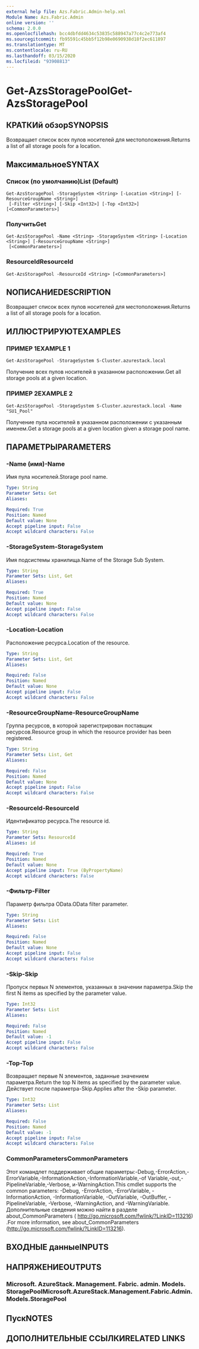 ```yaml
---
external help file: Azs.Fabric.Admin-help.xml
Module Name: Azs.Fabric.Admin
online version: ''
schema: 2.0.0
ms.openlocfilehash: bcc4dbfdd4634c53835c588947a77c4c2e773af4
ms.sourcegitcommit: fb95591c45bb5f12b98e0690938d18f2ec611897
ms.translationtype: MT
ms.contentlocale: ru-RU
ms.lasthandoff: 03/15/2020
ms.locfileid: "93908813"
---
```

# <span data-ttu-id="507c9-101">Get-AzsStoragePool</span><span class="sxs-lookup"><span data-stu-id="507c9-101">Get-AzsStoragePool</span></span>

## <span data-ttu-id="507c9-102">КРАТКИй обзор</span><span class="sxs-lookup"><span data-stu-id="507c9-102">SYNOPSIS</span></span>
<span data-ttu-id="507c9-103">Возвращает список всех пулов носителей для местоположения.</span><span class="sxs-lookup"><span data-stu-id="507c9-103">Returns a list of all storage pools for a location.</span></span>

## <span data-ttu-id="507c9-104">Максимальное</span><span class="sxs-lookup"><span data-stu-id="507c9-104">SYNTAX</span></span>

### <span data-ttu-id="507c9-105">Список (по умолчанию)</span><span class="sxs-lookup"><span data-stu-id="507c9-105">List (Default)</span></span>
```
Get-AzsStoragePool -StorageSystem <String> [-Location <String>] [-ResourceGroupName <String>]
 [-Filter <String>] [-Skip <Int32>] [-Top <Int32>] [<CommonParameters>]
```

### <span data-ttu-id="507c9-106">Получить</span><span class="sxs-lookup"><span data-stu-id="507c9-106">Get</span></span>
```
Get-AzsStoragePool -Name <String> -StorageSystem <String> [-Location <String>] [-ResourceGroupName <String>]
 [<CommonParameters>]
```

### <span data-ttu-id="507c9-107">ResourceId</span><span class="sxs-lookup"><span data-stu-id="507c9-107">ResourceId</span></span>
```
Get-AzsStoragePool -ResourceId <String> [<CommonParameters>]
```

## <span data-ttu-id="507c9-108">NОПИСАНИЕ</span><span class="sxs-lookup"><span data-stu-id="507c9-108">DESCRIPTION</span></span>
<span data-ttu-id="507c9-109">Возвращает список всех пулов носителей для местоположения.</span><span class="sxs-lookup"><span data-stu-id="507c9-109">Returns a list of all storage pools for a location.</span></span>

## <span data-ttu-id="507c9-110">ИЛЛЮСТРИРУЮТ</span><span class="sxs-lookup"><span data-stu-id="507c9-110">EXAMPLES</span></span>

### <span data-ttu-id="507c9-111">ПРИМЕР 1</span><span class="sxs-lookup"><span data-stu-id="507c9-111">EXAMPLE 1</span></span>
```
Get-AzsStoragePool -StorageSystem S-Cluster.azurestack.local
```

<span data-ttu-id="507c9-112">Получение всех пулов носителей в указанном расположении.</span><span class="sxs-lookup"><span data-stu-id="507c9-112">Get all storage pools at a given location.</span></span>

### <span data-ttu-id="507c9-113">ПРИМЕР 2</span><span class="sxs-lookup"><span data-stu-id="507c9-113">EXAMPLE 2</span></span>
```
Get-AzsStoragePool -StorageSystem S-Cluster.azurestack.local -Name "SU1_Pool"
```

<span data-ttu-id="507c9-114">Получение пула носителей в указанном расположении с указанным именем.</span><span class="sxs-lookup"><span data-stu-id="507c9-114">Get a storage pools at a given location given a storage pool name.</span></span>

## <span data-ttu-id="507c9-115">ПАРАМЕТРЫ</span><span class="sxs-lookup"><span data-stu-id="507c9-115">PARAMETERS</span></span>

### <span data-ttu-id="507c9-116">-Name (имя)</span><span class="sxs-lookup"><span data-stu-id="507c9-116">-Name</span></span>
<span data-ttu-id="507c9-117">Имя пула носителей.</span><span class="sxs-lookup"><span data-stu-id="507c9-117">Storage pool name.</span></span>

```yaml
Type: String
Parameter Sets: Get
Aliases:

Required: True
Position: Named
Default value: None
Accept pipeline input: False
Accept wildcard characters: False
```

### <span data-ttu-id="507c9-118">-StorageSystem</span><span class="sxs-lookup"><span data-stu-id="507c9-118">-StorageSystem</span></span>
<span data-ttu-id="507c9-119">Имя подсистемы хранилища.</span><span class="sxs-lookup"><span data-stu-id="507c9-119">Name of the Storage Sub System.</span></span>

```yaml
Type: String
Parameter Sets: List, Get
Aliases:

Required: True
Position: Named
Default value: None
Accept pipeline input: False
Accept wildcard characters: False
```

### <span data-ttu-id="507c9-120">-Location</span><span class="sxs-lookup"><span data-stu-id="507c9-120">-Location</span></span>
<span data-ttu-id="507c9-121">Расположение ресурса.</span><span class="sxs-lookup"><span data-stu-id="507c9-121">Location of the resource.</span></span>

```yaml
Type: String
Parameter Sets: List, Get
Aliases:

Required: False
Position: Named
Default value: None
Accept pipeline input: False
Accept wildcard characters: False
```

### <span data-ttu-id="507c9-122">-ResourceGroupName</span><span class="sxs-lookup"><span data-stu-id="507c9-122">-ResourceGroupName</span></span>
<span data-ttu-id="507c9-123">Группа ресурсов, в которой зарегистрирован поставщик ресурсов.</span><span class="sxs-lookup"><span data-stu-id="507c9-123">Resource group in which the resource provider has been registered.</span></span>

```yaml
Type: String
Parameter Sets: List, Get
Aliases:

Required: False
Position: Named
Default value: None
Accept pipeline input: False
Accept wildcard characters: False
```

### <span data-ttu-id="507c9-124">-ResourceId</span><span class="sxs-lookup"><span data-stu-id="507c9-124">-ResourceId</span></span>
<span data-ttu-id="507c9-125">Идентификатор ресурса.</span><span class="sxs-lookup"><span data-stu-id="507c9-125">The resource id.</span></span>

```yaml
Type: String
Parameter Sets: ResourceId
Aliases: id

Required: True
Position: Named
Default value: None
Accept pipeline input: True (ByPropertyName)
Accept wildcard characters: False
```

### <span data-ttu-id="507c9-126">-Фильтр</span><span class="sxs-lookup"><span data-stu-id="507c9-126">-Filter</span></span>
<span data-ttu-id="507c9-127">Параметр фильтра OData.</span><span class="sxs-lookup"><span data-stu-id="507c9-127">OData filter parameter.</span></span>

```yaml
Type: String
Parameter Sets: List
Aliases:

Required: False
Position: Named
Default value: None
Accept pipeline input: False
Accept wildcard characters: False
```

### <span data-ttu-id="507c9-128">-Skip</span><span class="sxs-lookup"><span data-stu-id="507c9-128">-Skip</span></span>
<span data-ttu-id="507c9-129">Пропуск первых N элементов, указанных в значении параметра.</span><span class="sxs-lookup"><span data-stu-id="507c9-129">Skip the first N items as specified by the parameter value.</span></span>

```yaml
Type: Int32
Parameter Sets: List
Aliases:

Required: False
Position: Named
Default value: -1
Accept pipeline input: False
Accept wildcard characters: False
```

### <span data-ttu-id="507c9-130">-Top</span><span class="sxs-lookup"><span data-stu-id="507c9-130">-Top</span></span>
<span data-ttu-id="507c9-131">Возвращает первые N элементов, заданные значением параметра.</span><span class="sxs-lookup"><span data-stu-id="507c9-131">Return the top N items as specified by the parameter value.</span></span>
<span data-ttu-id="507c9-132">Действует после параметра-Skip.</span><span class="sxs-lookup"><span data-stu-id="507c9-132">Applies after the -Skip parameter.</span></span>

```yaml
Type: Int32
Parameter Sets: List
Aliases:

Required: False
Position: Named
Default value: -1
Accept pipeline input: False
Accept wildcard characters: False
```

### <span data-ttu-id="507c9-133">CommonParameters</span><span class="sxs-lookup"><span data-stu-id="507c9-133">CommonParameters</span></span>
<span data-ttu-id="507c9-134">Этот командлет поддерживает общие параметры:-Debug,-ErrorAction,-ErrorVariable,-InformationAction,-InformationVariable,-of Variable,-out,-PipelineVariable,-Verbose, и-WarningAction.</span><span class="sxs-lookup"><span data-stu-id="507c9-134">This cmdlet supports the common parameters: -Debug, -ErrorAction, -ErrorVariable, -InformationAction, -InformationVariable, -OutVariable, -OutBuffer, -PipelineVariable, -Verbose, -WarningAction, and -WarningVariable.</span></span> <span data-ttu-id="507c9-135">Дополнительные сведения можно найти в разделе about_CommonParameters ( http://go.microsoft.com/fwlink/?LinkID=113216) .</span><span class="sxs-lookup"><span data-stu-id="507c9-135">For more information, see about_CommonParameters (http://go.microsoft.com/fwlink/?LinkID=113216).</span></span>

## <span data-ttu-id="507c9-136">ВХОДНЫЕ данные</span><span class="sxs-lookup"><span data-stu-id="507c9-136">INPUTS</span></span>

## <span data-ttu-id="507c9-137">НАПРЯЖЕНИЕ</span><span class="sxs-lookup"><span data-stu-id="507c9-137">OUTPUTS</span></span>

### <span data-ttu-id="507c9-138">Microsoft. AzureStack. Management. Fabric. admin. Models. StoragePool</span><span class="sxs-lookup"><span data-stu-id="507c9-138">Microsoft.AzureStack.Management.Fabric.Admin.Models.StoragePool</span></span>

## <span data-ttu-id="507c9-139">Пуск</span><span class="sxs-lookup"><span data-stu-id="507c9-139">NOTES</span></span>

## <span data-ttu-id="507c9-140">ДОПОЛНИТЕЛЬНЫЕ ССЫЛКИ</span><span class="sxs-lookup"><span data-stu-id="507c9-140">RELATED LINKS</span></span>
